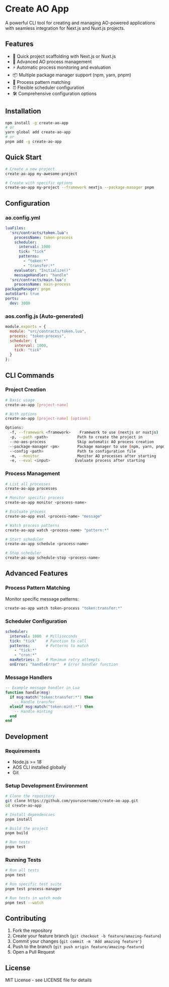 # Create AO App

A powerful CLI tool for creating and managing AO-powered applications with seamless integration for Next.js and Nuxt.js projects.

## Features

- 🚀 Quick project scaffolding with Next.js or Nuxt.js
- 🔄 Advanced AO process management
- ⚡ Automatic process monitoring and evaluation
- 📦 Multiple package manager support (npm, yarn, pnpm)
- 🎯 Process pattern matching
- ⏰ Flexible scheduler configuration
- 🛠 Comprehensive configuration options

## Installation

```bash
npm install -g create-ao-app
# or
yarn global add create-ao-app
# or
pnpm add -g create-ao-app
```

## Quick Start

```bash
# Create a new project
create-ao-app my-awesome-project

# Create with specific options
create-ao-app my-project --framework nextjs --package-manager pnpm
```

## Configuration

### ao.config.yml

```yaml
luaFiles:
  'src/contracts/token.lua':
    processName: token-process
    scheduler:
      interval: 1000
      tick: "tick"
      patterns:
        - "token:*"
        - "transfer:*"
    evaluator: "Initialize()"
    messageHandler: "handle"
  'src/contracts/main.lua':
    processName: main-process
packageManager: pnpm
autoStart: true
ports:
  dev: 3000
```

### aos.config.js (Auto-generated)

```javascript
module.exports = {
  module: "src/contracts/token.lua",
  process: "token-process",
  scheduler: {
    interval: 1000,
    tick: "tick"
  }
};
```

## CLI Commands

### Project Creation
```bash
# Basic usage
create-ao-app [project-name]

# With options
create-ao-app [project-name] [options]

Options:
  -f, --framework <framework>    Framework to use (nextjs or nuxtjs)
  -p, --path <path>             Path to create the project in
  --no-aos-process              Skip automatic AO process creation
  --package-manager <pm>        Package manager to use (npm, yarn, pnpm)
  --config <path>               Path to configuration file
  -m, --monitor                 Monitor AO processes after starting
  -e, --eval <input>           Evaluate process after starting
```

### Process Management
```bash
# List all processes
create-ao-app processes

# Monitor specific process
create-ao-app monitor <process-name>

# Evaluate process
create-ao-app eval <process-name> "message"

# Watch process patterns
create-ao-app watch <process-name> "pattern:*"

# Start scheduler
create-ao-app schedule <process-name>

# Stop scheduler
create-ao-app schedule-stop <process-name>
```

## Advanced Features

### Process Pattern Matching

Monitor specific message patterns:
```bash
create-ao-app watch token-process "token:transfer:*"
```

### Scheduler Configuration

```yaml
scheduler:
  interval: 1000  # Milliseconds
  tick: "tick"    # Function to call
  patterns:       # Patterns to match
    - "tick:*"
    - "cron:*"
  maxRetries: 3   # Maximum retry attempts
  onError: "handleError"  # Error handler function
```

### Message Handlers

```lua
-- Example message handler in Lua
function handle(msg)
  if msg:match("token:transfer:*") then
    -- Handle transfer
  elseif msg:match("token:mint:*") then
    -- Handle minting
  end
end
```

## Development

### Requirements

- Node.js >= 18
- AOS CLI installed globally
- Git

### Setup Development Environment

```bash
# Clone the repository
git clone https://github.com/yourusername/create-ao-app.git
cd create-ao-app

# Install dependencies
pnpm install

# Build the project
pnpm build

# Run tests
pnpm test
```

### Running Tests

```bash
# Run all tests
pnpm test

# Run specific test suite
pnpm test process-manager

# Run tests in watch mode
pnpm test --watch
```

## Contributing

1. Fork the repository
2. Create your feature branch (`git checkout -b feature/amazing-feature`)
3. Commit your changes (`git commit -m 'Add amazing feature'`)
4. Push to the branch (`git push origin feature/amazing-feature`)
5. Open a Pull Request

## License

MIT License - see LICENSE file for details